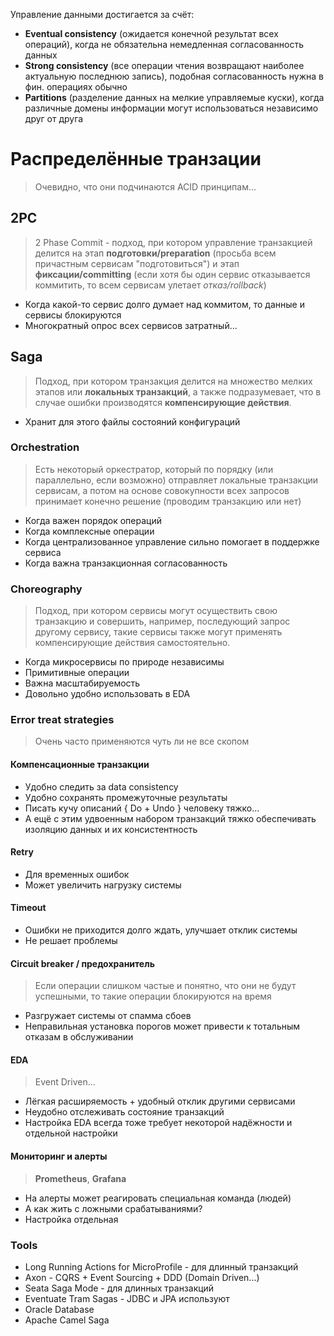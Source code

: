 Управление данными достигается за счёт:
* **Eventual consistency** (ожидается конечной результат всех операций), когда не обязательна немедленная согласованность данных
* **Strong consistency** (все операции чтения возвращают наиболее актуальную последнюю запись), подобная согласованность нужна в фин. операциях обычно
* **Partitions** (разделение данных на мелкие управляемые куски), когда различные домены информации могут использоваться независимо друг от друга
# Распределённые транзации
> Очевидно, что они подчинаются ACID принципам...
## 2PC
> 2 Phase Commit - подход, при котором управление транзакцией делится на этап **подготовки/preparation** (просьба всем причастным сервисам "подготовиться") и этап **фиксации/committing** (если хотя бы один сервис отказывается коммитить, то всем сервисам улетает *отказ/rollback*)
* Когда какой-то сервис долго думает над коммитом, то данные и сервисы блокируются
* Многократный опрос всех сервисов затратный...
## Saga
> Подход, при котором транзакция делится на множество мелких этапов или **локальных транзакций**, а также подразумевает, что в случае ошибки производятся **компенсирующие действия**.
* Хранит для этого файлы состояний конфигураций
### Orchestration
> Есть некоторый оркестратор, который по порядку (или параллельно, если возможно) отправляет локальные транзакции сервисам, а потом на основе совокупности всех запросов принимает конечно решение (проводим транзакцию или нет)
* Когда важен порядок операций
* Когда комплексные операции
* Когда централизованное управление сильно помогает в поддержке сервиса
* Когда важна транзакционная согласованность
### Choreography
> Подход, при котором сервисы могут осуществить свою транзакцию и совершить, например, последующий запрос другому сервису, такие сервисы также могут применять компенсирующие действия самостоятельно.
* Когда микросервисы по природе независимы
* Примитивные операции
* Важна масштабируемость
* Довольно удобно использовать в EDA
### Error treat strategies
> Очень часто применяются чуть ли не все скопом
#### Компенсационные транзакции
* Удобно следить за data consistency
* Удобно сохранять промежуточные результаты
* Писать кучу описаний { Do + Undo } человеку тяжко...
* А ещё с этим удвоенным набором транзакций тяжко обеспечивать изоляцию данных и их консистентность
#### Retry
* Для временных ошибок
* Может увеличить нагрузку системы
#### Timeout
* Ошибки не приходится долго ждать, улучшает отклик системы
* Не решает проблемы
#### Circuit breaker / предохранитель
> Если операции слишком частые и понятно, что они не будут успешными, то такие операции блокируются на время
* Разгружает системы от спамма сбоев
* Неправильная установка порогов может привести к тотальным отказам в обслуживании
#### EDA
> Event Driven...
* Лёгкая расширяемость + удобный отклик другими сервисами
* Неудобно отслеживать состояние транзакций
* Настройка EDA всегда тоже требует некоторой надёжности и отдельной настройки
#### Мониторинг и алерты
> **Prometheus**, **Grafana**
* На алерты может реагировать специальная команда (людей)
* А как жить с ложными срабатываниями?
* Настройка отдельная
### Tools
* Long Running Actions for MicroProfile - для длинный транзакций
* Axon - CQRS + Event Sourcing + DDD (Domain Driven...)
* Seata Saga Mode - для длинных транзакций
* Eventuate Tram Sagas - JDBC и JPA используют
* Oracle Database
* Apache Camel Saga